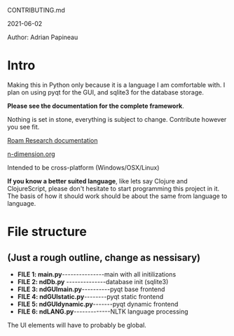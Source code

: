CONTRIBUTING.md

2021-06-02 

Author: Adrian Papineau

# Intro
Making this in Python only because it is a language I am comfortable with. I plan on using pyqt for the GUI, and sqlite3 for the database storage.

**Please see the documentation for the complete framework**.

Nothing is set in stone, everything is subject to change. Contribute however you see fit. 

[Roam Research documentation](https://roamresearch.com/#/app/NDdatabase/page/zq-dEG3oe)

[n-dimension.org](https://www.n-dimension.org/)

Intended to be cross-platform (Windows/OSX/Linux)

**If you know a better suited language**, like lets say Clojure and ClojureScript, please don't hesitate to start programming this project in it. The basis of how it should work should be about the same from language to language.

# File structure
## (Just a rough outline, change as nessisary)

* __FILE 1: main.py__---------------main with all initilizations 
* __FILE 2: ndDb.py__ --------------database init (sqlite3)
* __FILE 3: ndGUImain.py__----------pyqt base frontend
* __FILE 4: ndGUIstatic.py__--------pyqt static frontend
* __FILE 5: ndGUIdynamic.py__-------pyqt dynamic frontend
* __FILE 6: ndLANG.py__-------------NLTK language processing

The UI elements will have to probably be global. 
